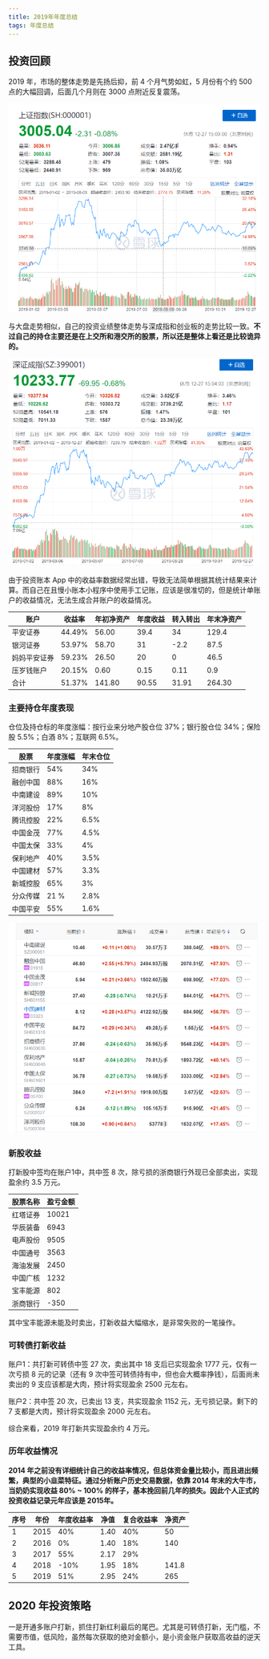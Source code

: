 ```yaml
---
title: 2019年年度总结
tags: 年度总结
---
```


## 投资回顾

2019 年，市场的整体走势是先扬后抑，前 4 个月气势如虹，5 月份有个约 500 点的大幅回调，后面几个月则在 3000 点附近反复震荡。

![上证走势](https://raw.githubusercontent.com/ericluo/imagebed/master/img/20191229104830.png)

与大盘走势相似，自己的投资业绩整体走势与深成指和创业板的走势比较一致。**不过自己的持仓主要还是在上交所和港交所的股票，所以还是整体上看还是比较诡异的。**

![深证成指](https://raw.githubusercontent.com/ericluo/imagebed/master/img/20191229113808.png)

由于投资账本 App 中的收益率数据经常出错，导致无法简单根据其统计结果来计算。而自己在且慢小账本小程序中使用手工记账，应该是很准切的，但是统计单账户的收益情况，无法生成合并账户的收益情况。

| 账户         | 收益率 | 年初净资产 | 年度收益 | 转入转出 | 年末净资产 |
| ------------ | ------ | ---------- | -------- | -------- | ---------- |
| 平安证券     | 44.49% | 56.00      | 39.4     | 34       | 129.4      |
| 银河证券     | 53.97% | 58.70      | 31       | -2.2     | 87.5       |
| 妈妈平安证券 | 59.23% | 26.50      | 20       | 0        | 46.5       |
| 压岁钱账户   | 20.15% | 0.60       | 0.15     | 0.11     | 0.9        |
| 合计         | 51.37% | 141.80     | 90.55    | 31.91    | 264.30     |

### 主要持仓年度表现

仓位及持仓标的年度涨幅：按行业来分地产股仓位 37%；银行股仓位 34%；保险股 5.5%；白酒 8%；互联网 6.5%。

| 股票     | 年度涨幅 | 年末仓位 |
| -------- | -------- | -------- |
| 招商银行 | 54%      | 34%      |
| 融创中国 | 88%      | 16%      |
| 中南建设 | 89%      | 10%      |
| 洋河股份 | 17%      | 8%       |
| 腾讯控股 | 22%      | 6.5%     |
| 中国金茂 | 77%      | 4.5%     |
| 中国太保 | 33%      | 4%       |
| 保利地产 | 40%      | 3.5%     |
| 中国建材 | 57%      | 3.3%     |
| 新城控股 | 65%      | 3%       |
| 分众传媒 | 21 %     | 2.8%     |
| 中国平安 | 55%      | 1.6%     |

![](https://raw.githubusercontent.com/ericluo/imagebed/master/img/20191229152249.png)

### 新股收益

打新股中签均在账户1中，共中签 8 次，除亏损的浙商银行外现已全部卖出，实现盈余约 3.5 万元。

| 股票名称 | 盈亏金额 |
| -------- | -------- |
| 红塔证券 | 10021    |
| 华辰装备 | 6943     |
| 电声股份 | 9505     |
| 中国通号 | 3563     |
| 海油发展 | 2450     |
| 中国广核 | 1232     |
| 宝丰能源 | 802      |
| 浙商银行 | -350     |

其中宝丰能源未能及时卖出，打新收益大幅缩水，是非常失败的一笔操作。

### 可转债打新收益

账户1：共打新可转债中签 27 次，卖出其中 18 支后已实现盈余 1777 元，仅有一次亏损 8 元的记录（还有 9 次中签可转债持有中，但也会大概率挣钱），后面尚未卖出的 9 支应该都是大肉，预计将实现盈余 2500 元左右。

账户2：共中签 20 次，已卖出 13 支，共实现盈余 1152 元，无亏损记录。剩下的 7 支都是大肉，预计将实现盈余 2000 元左右。

综合来看，2019 年打新共实现盈余约 4 万元。

### 历年收益情况 

**2014 年之前没有详细统计自己的收益率情况，但总体资金量比较小，而且进出频繁，典型的小韭菜特征。通过分析账户历史交易数据，依靠 2014 年末的大牛市，当奶奶实现收益 80% ~ 100% 的样子，基本挽回前几年的损失。因此个人正式的投资收益记录元年应该是 2015年。**

| 序号 | 年份 | 年度收益率 | 净值 | 复合收益率 | 净资产 |
| ---- | ---- | ---------- | ---- | ---------- | ------ |
| 1    | 2015 | 40%        | 1.40 | 40%        | 50     |
| 2    | 2016 | 0%         | 1.40 | 18%        | 140    |
| 3    | 2017 | 55%        | 2.17 | 29%        |        |
| 4    | 2018 | -10%       | 1.95 | 18%        | 141.8  |
| 5    | 2019 | 51%        | 2.95 | 24%        | 265    |

## 2020 年投资策略

一是开通多账户打新，抓住打新红利最后的尾巴。尤其是可转债打新，无门槛，不需要市值，低风险，虽然每次获取的绝对金额小，是小资金账户获取高收益的逆天工具。
